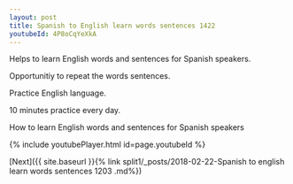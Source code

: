 ```yaml
---
layout: post
title: Spanish to English learn words sentences 1422 
youtubeId: 4P8oCqYeXkA
---
```

 
 
Helps to learn English words and sentences for Spanish speakers.

Opportunitiy to repeat the words sentences. 

Practice English language. 
 
10 minutes practice every day. 
 
How to learn English words and sentences for Spanish speakers 
 
{% include youtubePlayer.html id=page.youtubeId %}
 
 
[Next]({{ site.baseurl }}{% link  split1/_posts/2018-02-22-Spanish to english learn words sentences 1203 .md%})
 
